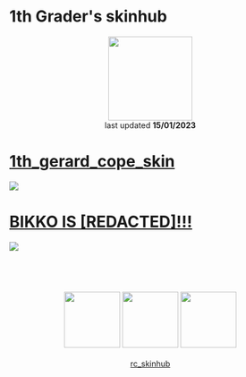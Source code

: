 # 1th Grader's skinhub
<p align="center">
<a href="https://osu.ppy.sh/users/3417494">
  <img src="https://a.ppy.sh/3417494"  
       width="150"
       height="150"></a>
<br>
last updated <b>15/01/2023</b>
</p>

# [1th_gerard_cope_skin](https://github.com/ryancranie/skinhub/raw/tyfh/player/1thgrader/1th_gerard_cope_skin.osk)
[![](https://osu.ppy.sh/ss/18376409/c663)](https://github.com/ryancranie/skinhub/raw/tyfh/player/1thgrader/1th_gerard_cope_skin.osk)

# [BIKKO IS [REDACTED]!!!](https://github.com/ryancranie/skinhub/raw/tyfh/player/1thgrader/BIKKO%20IS%20%5BREDACTED%5D!!!.osk)
[![](https://osu.ppy.sh/ss/18374265/160d)](https://github.com/ryancranie/skinhub/raw/tyfh/player/1thgrader/BIKKO%20IS%20%5BREDACTED%5D!!!.osk)

#
<p align="center">
  <br></br>
  <a href="https://www.twitch.tv/1thgrader">
  <img src="https://i.imgur.com/HM030lk.png" 
       width="100" 
       height="100"></a>
  <a href="https://www.youtube.com/channel/UCMm7RyKF8t2hWoQ7kxeX0Sw">
  <img src="https://i.imgur.com/YWbDUUy.png"  
       width="100" 
       height="100"></a>
  <a href="https://twitter.com/1th_Grader">
  <img src="https://i.imgur.com/PUQ5uWf.png" 
       width="100" 
       height="100"></a>
  <br></br>
  <a href="https://github.com/ryancranie/skinhub">rc_skinhub</a>
 </p>



